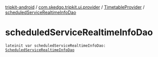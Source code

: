 [tripkit-android](../../index.md) / [com.skedgo.tripkit.ui.provider](../index.md) / [TimetableProvider](index.md) / [scheduledServiceRealtimeInfoDao](./scheduled-service-realtime-info-dao.md)

# scheduledServiceRealtimeInfoDao

`lateinit var scheduledServiceRealtimeInfoDao: `[`ScheduledServiceRealtimeInfoDao`](../../com.skedgo.tripkit.data.database.timetables/-scheduled-service-realtime-info-dao/index.md)